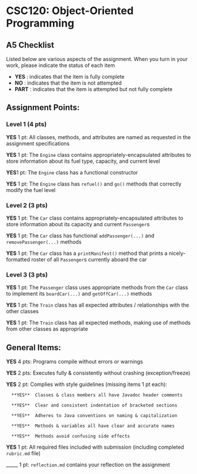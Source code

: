 # CSC120: Object-Oriented Programming
## A5 Checklist

Listed below are various aspects of the assignment.  When you turn in your work, please indicate the status of each item

- **YES** : indicates that the item is fully complete
- **NO** : indicates that the item is not attempted
- **PART** : indicates that the item is attempted but not fully complete


## Assignment Points:

### Level 1 (4 pts)

**YES** 1 pt: All classes, methods, and attributes are named as requested in the assignment specifications

**YES** 1 pt: The `Engine` class contains appropriately-encapsulated attributes to store information about its fuel type, capacity, and current level

**YES**1 pt: The `Engine` class has a functional constructor

**YES** 1 pt: The `Engine` class has `refuel()` and `go()` methods that correctly modify the fuel level

### Level 2 (3 pts)

**YES** 1 pt: The `Car` class contains appropriately-encapsulated attributes to store information about its capacity and current `Passenger`s

**YES** 1 pt: The `Car` class has functional `addPassenger(...)` and `removePassenger(...)` methods

**YES** 1 pt: The `Car` class has a `printManifest()` method that prints a nicely-formatted roster of all `Passenger`s currently aboard the car

### Level 3 (3 pts)

**YES** 1 pt: The `Passenger` class uses appropriate methods from the `Car` class to implement its `boardCar(...)` and `getOffCar(...)` methods

**YES**  1 pt: The `Train` class has all expected attributes / relationships with the other classes

**YES**  1 pt: The `Train` class has all expected methods, making use of methods from other classes as appropriate



## General Items:

**YES**  4 pts: Programs compile without errors or warnings

**YES**  2 pts: Executes fully & consistently without crashing (exception/freeze)

**YES**  2 pt: Complies with style guidelines (missing items 1 pt each):

      **YES**  Classes & class members all have Javadoc header comments

      **YES**  Clear and consistent indentation of bracketed sections

      **YES**  Adheres to Java conventions on naming & capitalization

      **YES**  Methods & variables all have clear and accurate names

      **YES**  Methods avoid confusing side effects

**YES**  1 pt: All required files included with submission (including completed `rubric.md` file)

_____ 1 pt: `reflection.md` contains your reflection on the assignment
